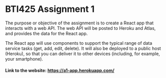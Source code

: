 # BTI425 Assignment 1

The purpose or objective of the assignment is to create a React app that interacts with a web API.
The web API will be posted to Heroku and Atlas, and provides the data for the React app.

The React app will use components to support the typical range of data service tasks (get, add, edit, delete). It will also be deployed to a public host (Heroku), so that you can deliver it to other devices (including, for example, your smartphone).

#### Link to the website: https://a1-app.herokuapp.com/
